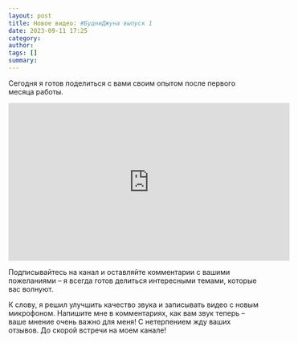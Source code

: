 ```yaml
---
layout: post
title: Новое видео: #БудниДжуна выпуск 1
date: 2023-09-11 17:25
category:
author:
tags: []
summary:
---
```


Сегодня я готов поделиться с вами своим опытом после первого месяца работы.

<iframe width="560" height="315" src="https://www.youtube.com/embed/O_OOlIMZ5ME?si=qZ3jyAufH9mEiMsj" title="YouTube video player" frameborder="0" allow="accelerometer; autoplay; clipboard-write; encrypted-media; gyroscope; picture-in-picture; web-share" allowfullscreen></iframe>

Подписывайтесь на канал и оставляйте комментарии с вашими пожеланиями – я всегда готов делиться интересными темами, которые вас волнуют.

К слову, я решил улучшить качество звука и записывать видео с новым микрофоном. Напишите мне в комментариях, как вам звук теперь – ваше мнение очень важно для меня! С нетерпением жду ваших отзывов. До скорой встречи на моем канале!